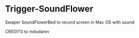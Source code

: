 # Trigger-SoundFlower
Swaper SoundFlowerBed to record screen in Mac OS with sound

CREDITS to mdudarev
